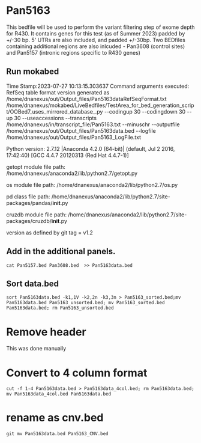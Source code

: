 # Pan5163
This bedfile will be used to perform the variant filtering step of exome depth for R430. It contains genes for this test (as of Summer 2023) padded by +/-30 bp. 5' UTRs are also included, and padded +/-30bp. Two BEDfiles containing additional regions are also inlcuded - Pan3608 (control sites) and Pan5157 (intronic regions specific to R430 genes)
## Run mokabed
Time Stamp:2023-07-27 10:13:15.303637
Command arguments executed:
RefSeq table format version generated as /home/dnanexus/out/Output_files/Pan5163dataRefSeqFormat.txt
/home/dnanexus/mokabed/LiveBedfiles/TestArea_for_bed_generation_script/OOBed7_uses_mirrored_database_.py --codingup 30 --codingdown 30 --up 30 --useaccessions --transcripts /home/dnanexus/in/transcript_file/Pan5163.txt --minuschr --outputfile /home/dnanexus/out/Output_files/Pan5163data.bed --logfile /home/dnanexus/out/Output_files/Pan5163_LogFile.txt 

 Python version: 2.7.12 |Anaconda 4.2.0 (64-bit)| (default, Jul  2 2016, 17:42:40) 
[GCC 4.4.7 20120313 (Red Hat 4.4.7-1)]

 getopt module file path: /home/dnanexus/anaconda2/lib/python2.7/getopt.py

 os module file path: /home/dnanexus/anaconda2/lib/python2.7/os.py

 pd class file path: /home/dnanexus/anaconda2/lib/python2.7/site-packages/pandas/__init__.py

 cruzdb module file path: /home/dnanexus/anaconda2/lib/python2.7/site-packages/cruzdb/__init__.py

version as defined by git tag = v1.2

## Add in the additional panels.
`cat Pan5157.bed Pan3608.bed  >> Pan5163data.bed`

## Sort data.bed
`sort Pan5163data.bed -k1,1V -k2,2n -k3,3n > Pan5163_sorted.bed;mv Pan5163data.bed Pan5163_unsorted.bed; mv Pan5163_sorted.bed Pan5163data.bed; rm Pan5163_unsorted.bed`
# Remove header 
This was done manually
# Convert to 4 column format
`cut -f 1-4 Pan5163data.bed > Pan5163data_4col.bed; rm Pan5163data.bed; mv Pan5163data_4col.bed Pan5163data.bed`
# rename as cnv.bed
`git mv Pan5163data.bed Pan5163_CNV.bed`
